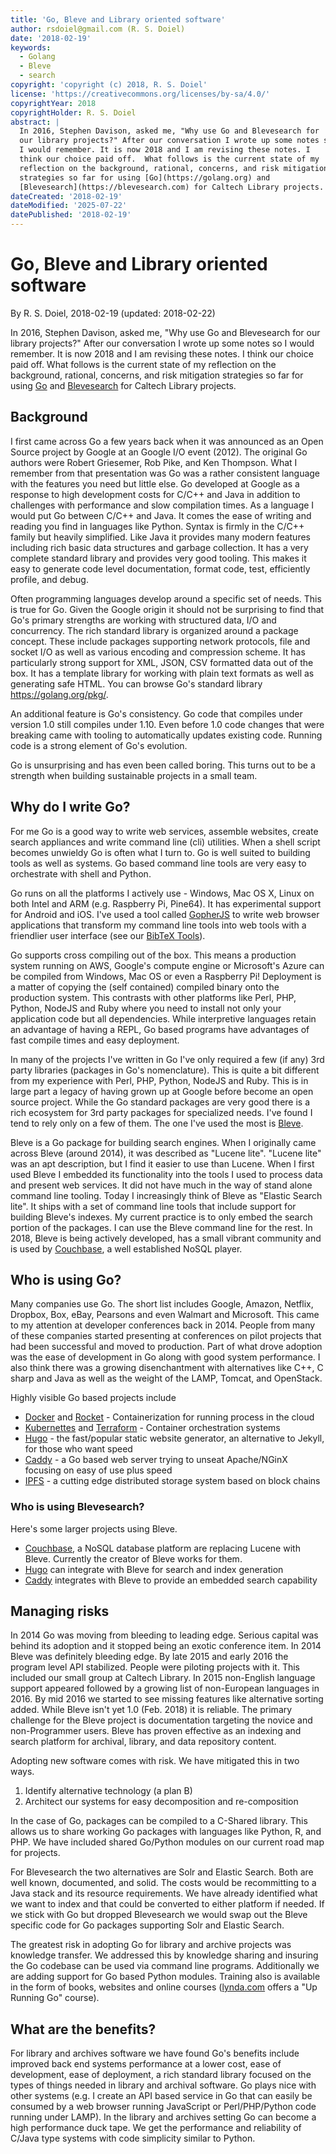 ```yaml
---
title: 'Go, Bleve and Library oriented software'
author: rsdoiel@gmail.com (R. S. Doiel)
date: '2018-02-19'
keywords:
  - Golang
  - Bleve
  - search
copyright: 'copyright (c) 2018, R. S. Doiel'
license: 'https://creativecommons.org/licenses/by-sa/4.0/'
copyrightYear: 2018
copyrightHolder: R. S. Doiel
abstract: |
  In 2016, Stephen Davison, asked me, "Why use Go and Blevesearch for
  our library projects?" After our conversation I wrote up some notes so
  I would remember. It is now 2018 and I am revising these notes. I
  think our choice paid off.  What follows is the current state of my
  reflection on the background, rational, concerns, and risk mitigation
  strategies so far for using [Go](https://golang.org) and
  [Blevesearch](https://blevesearch.com) for Caltech Library projects.
dateCreated: '2018-02-19'
dateModified: '2025-07-22'
datePublished: '2018-02-19'
---
```


# Go, Bleve and Library oriented software

By R. S. Doiel, 2018-02-19
(updated: 2018-02-22)

In 2016, Stephen Davison, asked me, "Why use Go and Blevesearch for
our library projects?" After our conversation I wrote up some notes so
I would remember. It is now 2018 and I am revising these notes. I
think our choice paid off.  What follows is the current state of my
reflection on the background, rational, concerns, and risk mitigation
strategies so far for using [Go](https://golang.org) and
[Blevesearch](https://blevesearch.com) for Caltech Library projects.

## Background

I first came across Go a few years back when it was announced as an
Open Source project by Google at an Google I/O event (2012). The
original Go authors were Robert Griesemer, Rob Pike, and Ken
Thompson. What I remember from that presentation was Go was a rather
consistent language with the features you need but little else.  Go
developed at Google as a response to high development costs for C/C++
and Java in addition to challenges with performance and slow
compilation times.  As a language I would put Go between C/C++ and
Java. It comes the ease of writing and reading you find in languages
like Python. Syntax is firmly in the C/C++ family but heavily
simplified. Like Java it provides many modern features including rich basic
data structures and garbage collection. It has a very complete standard
library and provides very good tooling.  This makes it easy to
generate code level documentation, format code, test, efficiently profile, 
and debug.

Often programming languages develop around a specific set of needs.
This is true for Go. Given the Google origin it should not be
surprising to find that Go's primary strengths are working with 
structured data, I/O and concurrency. The rich standard
library is organized around a package concept. These include packages
supporting network protocols, file and socket I/O as well as various
encoding and compression scheme. It has particularly strong support
for XML, JSON, CSV formatted data out of the box. It has a template
library for working with plain text formats as well as generating safe
HTML. You can browse Go's standard library https://golang.org/pkg/.

An additional feature is Go's consistency. Go code that compiles under
version 1.0 still compiles under 1.10. Even before 1.0 code changes
that were breaking came with tooling to automatically updates existing
code.  Running code is a strong element of Go's evolution.

Go is unsurprising and has even been called boring.  This turns out to
be a strength when building sustainable projects in a small team.


## Why do I write Go?

For me Go is a good way to write web services, assemble websites,
create search appliances and write command line (cli) utilities. When
a shell script becomes unwieldy Go is often what I turn to.  Go is
well suited to building tools as well as systems.  Go based command
line tools are very easy to orchestrate with shell and Python.

Go runs on all the platforms I actively use - Windows, Mac OS X, Linux
on both Intel and ARM (e.g. Raspberry Pi, Pine64). It has experimental
support for Android and iOS.  I've used a tool called
[GopherJS](http://gopherjs.org) to write web browser applications that
transform my command line tools into web tools with a friendlier user
interface (see our [BibTeX Tools](https://caltechlibrary.github.io/bibtex/webapp/)).

Go supports cross compiling out of the box. This means a production
system running on AWS, Google's compute engine or Microsoft's Azure
can be compiled from Windows, Mac OS or even a Raspberry Pi!
Deployment is a matter of copying the (self contained) compiled binary
onto the production system. This contrasts with other
platforms like Perl, PHP, Python, NodeJS and Ruby where you need to
install not only your application code but all dependencies. While
interpretive languages retain an advantage of having a REPL, Go
based programs have advantages of fast compile times and easy deployment.

In many of the projects I've written in Go I've only required a few
(if any) 3rd party libraries (packages in Go's nomenclature). This is
quite a bit different from my experience with Perl, PHP, Python,
NodeJS and Ruby. This is in large part a legacy of having grown up at
Google before become an open source project. While the Go standard
packages are very good there is a rich ecosystem for 3rd party
packages for specialized needs. I've found I tend to rely only on a
few of them. The one I've used the most is
[Bleve](http://blevesearch.com).

Bleve is a Go package for building search engines. When I originally
came across Bleve (around 2014), it was described as "Lucene lite". 
"Lucene lite" was an apt description, but I find it easier
to use than Lucene. When I first used Bleve I embedded its
functionality into the tools I used to process data and present web
services. It did not have much in the way of stand alone command line
tooling.  Today I increasingly think of Bleve as "Elastic Search
lite". It ships with a set of command line tools that include support
for building Bleve's indexes.  My current practice is to only embed the search
portion of the packages. I can use the Bleve command line for the
rest.  In 2018, Bleve is being actively developed, has a small vibrant
community and is used by [Couchbase](https://couchbase.com), a well
established NoSQL player.


## Who is using Go?

Many companies use Go. The short list includes
Google, Amazon, Netflix, Dropbox, Box, eBay, Pearsons and even
Walmart and Microsoft. This came to my attention at developer conferences
back in 2014.  People from many of these companies started
presenting at conferences on pilot projects that had been successful
and moved to production. Part of what drove adoption was the ease
of development in Go along with good system performance. I also think
there was a growing disenchantment with alternatives like C++, C sharp
and Java as well as the weight of the LAMP, Tomcat, and OpenStack.

Highly visible Go based projects include

+ [Docker](http://docker.org) and [Rocket](http://www.docker.com) - Containerization for running process in the cloud
+ [Kubernettes](http://kubernetes.io/) and [Terraform](https://www.terraform.io/) - Container orchestration systems
+ [Hugo](http://hugo.io) - the fast/popular static website generator, an alternative to Jekyll, for those who want speed
+ [Caddy](https://caddyserver.com/) - a Go based web server trying to unseat Apache/NGinX focusing on easy of use plus speed
+ [IPFS](http://ipfs.io) - a cutting edge distributed storage system based on block chains


### Who is using Blevesearch?

Here's some larger projects using Bleve.

+ [Couchbase](http://www.couchbase.com), a NoSQL database platform are replacing Lucene with Bleve.  Currently the creator of Bleve works for them.
+ [Hugo](http://hugo.io) can integrate with Bleve for search and index generation
+ [Caddy](https://caddyserver.com/) integrates with Bleve to provide an embedded search capability


## Managing risks

In 2014 Go was moving from bleeding to leading edge. Serious capital
was behind its adoption and it stopped being an exotic conference
item. In 2014 Bleve was definitely bleeding edge. By late 2015 and early
2016 the program level API stabilized. People were piloting projects
with it. This included our small group at Caltech Library. In 2015
non-English language support appeared followed by a growing list
of non-European languages in 2016. By mid 2016 we started to see 
missing features like alternative sorting added. While Bleve isn't
yet 1.0 (Feb. 2018) it is reliable. The primary challenge for the Bleve
project is documentation targeting the novice and non-Programmer users.
Bleve has proven effective as an indexing and search platform for 
archival, library, and data repository content.

Adopting new software comes with risk. We have mitigated this in two ways.

1. Identify alternative technology (a plan B)
2. Architect our systems for easy decomposition and re-composition

In the case of Go, packages can be compiled to a C-Shared
library. This allows us to share working Go packages with languages
like Python, R, and PHP. We have included shared Go/Python modules
on our current road map for projects.

For Blevesearch the two alternatives are Solr and Elastic
Search. Both are well known, documented, and solid.  The costs would be
recommitting to a Java stack and its resource requirements. We have
already identified what we want to index and that could be converted
to either platform if needed.  If we stick with Go but dropped 
Blevesearch we would swap out the Bleve specific code for Go packages 
supporting Solr and Elastic Search.


The greatest risk in adopting Go for library and archive projects was 
knowledge transfer. We addressed this 
by knowledge sharing and insuring the Go codebase can 
be used via command line programs.  Additionally 
we are adding support for Go based Python modules.
Training also is available in the form of books, websites and
online courses ([lynda.com](https://www.lynda.com/Go-tutorials/Up-Running-Go/412378-2.html) offers a "Up Running Go" course).


## What are the benefits?

For library and archives software we have found Go's benefits include
improved back end systems performance at a lower cost, ease of development, 
ease of deployment, a rich standard library focused on the types of things 
needed in library and archival software.  Go plays nice with
other systems (e.g. I create an API based service in Go that can easily
be consumed by a web browser running JavaScript or Perl/PHP/Python
code running under LAMP). In the library and archives setting Go 
can become a high performance duck tape. We get the performance and 
reliability of C/Java type systems with code simplicity 
similar to Python.